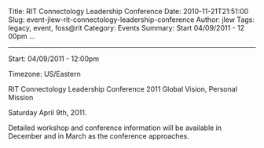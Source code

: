 Title: RIT Connectology Leadership Conference
Date: 2010-11-21T21:51:00
Slug: event-jlew-rit-connectology-leadership-conference
Author: jlew
Tags: legacy, event, foss@rit
Category: Events
Summary: Start  04/09/2011 - 12 00pm ... 

---
Start: 04/09/2011 - 12:00pm

Timezone: US/Eastern

RIT Connectology Leadership Conference 2011 Global Vision, Personal Mission

Saturday April 9th, 2011.

Detailed workshop and conference information will be available in December and
in March as the conference approaches.


